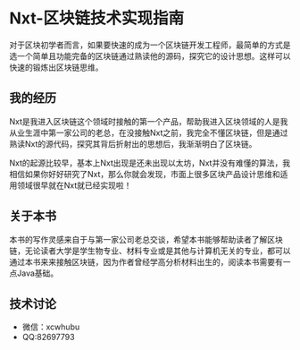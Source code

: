 # Nxt-区块链技术实现指南
对于区块初学者而言，如果要快速的成为一个区块链开发工程师，最简单的方式是选一个简单且功能完备的区块链通过熟读他的源码，探究它的设计思想。这样可以快速的锻炼出区块链思维。

## 我的经历  
Nxt是我进入区块链这个领域时接触的第一个产品，帮助我进入区块领域的人是我从业生涯中第一家公司的老总，在没接触Nxt之前，我完全不懂区块链，但是通过熟读Nxt的源代码，探究其背后折射出的思想后，我渐渐明白了区块链。

Nxt的起源比较早，基本上Nxt出现是还未出现以太坊，Nxt并没有难懂的算法，我相信如果你好好研究了Nxt，那么你就会发现，市面上很多区块产品设计思维和适用领域很早就在Nxt就已经实现啦！

## 关于本书
本书的写作灵感来自于与第一家公司老总交谈，希望本书能够帮助读者了解区块链，无论读者大学是学生物专业、材料专业或是其他与计算机无关的专业，都可以通过本书来来接触区块链，因为作者曾经学高分析材料出生的，阅读本书需要有一点Java基础。

## 技术讨论
* 微信：xcwhubu
* QQ:82697793